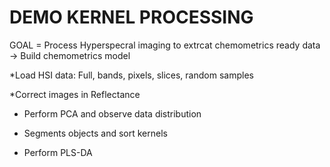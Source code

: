 # DEMO KERNEL PROCESSING

GOAL = Process Hyperspecral imaging to extrcat chemometrics ready data -> Build chemometrics model


*Load HSI data: Full, bands, pixels, slices, random samples

*Correct images in Reflectance

* Perform PCA and observe data distribution

* Segments objects and sort kernels

* Perform PLS-DA
